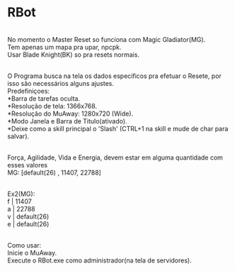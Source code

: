 # RBot

<br/>No momento o Master Reset so funciona com Magic Gladiator(MG).
<br/>Tem apenas um mapa pra upar, npcpk.
<br/>Usar Blade Knight(BK) so pra resets normais.

<br/>O Programa busca na tela os dados específicos pra efetuar o Resete, por isso são necessários alguns ajustes.
<br/>Predefiniçoes:
<br/>*Barra de tarefas oculta.
<br/>*Resolução de tela: 1366x768.
<br/>*Resolução do MuAway: 1280x720 (Wide).
<br/>*Modo Janela e Barra de Titulo(ativado).
<br/>*Deixe como a skill principal o 'Slash' (CTRL+1 na skill e mude de char para salvar).

<br/>Força, Agilidade, Vida e Energia, devem estar em alguma quantidade com esses valores
<br/>MG: [default(26) , 11407, 22788]

<br/>Ex2(MG):
<br/>f | 11407
<br/>a | 22788
<br/>v | default(26)
<br/>e | default(26)

<br/>Como usar:
<br/>Inicie o MuAway.
<br/>Execute o RBot.exe como administrador(na tela de servidores).
